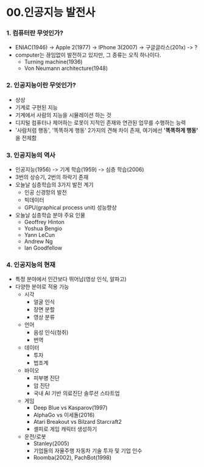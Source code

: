 00.인공지능 발전사
========
### 1. 컴퓨터란 무엇인가?
* ENIAC(1946) -> Apple 2(1977) -> IPhone 3(2007) -> 구글글라스(201x) -> ?
* computer는 끊임없이 발전하고 있지만, 그 종류는 오직 하나이다.
  * Turning machine(1936)
  * Von Neumann architecture(1948)
  
  
### 2. 인공지능이란 무엇인가?
* 상상
* 기계로 구현된 지능
* 기계에서 사람의 지능을 시뮬레이션 하는 것
* 디지털 컴퓨터나 제어하는 로못이 지적인 존재와 연관된 업무를 수행하는 능력
* '사람처럼 행동', '똑똑하게 행동' 2가지의 견해 차이 존재, 여기에선 **'똑똑하게 행동'** 을 전제함


### 3. 인공지능의 역사
* 인공지능(1956) -> 기계 학습(1959) -> 심층 학습(2006)
* 3번의 상승기, 2번의 하락기 존재
* 오늘날 심층학습의 3가지 발전 계기
  * 인공 신경망의 발전
  * 빅데이터
  * GPU(graphical process unit) 성능향상
 * 오늘날 심층학습 분야 주요 인물
    * Geoffrey Hinton
    * Yoshua Bengio
    * Yann LeCun
    * Andrew Ng
    * lan Goodfellow
  
  
### 4. 인공지능의 현재
* 특정 분야에서 인간보다 뛰어남(영상 인식, 알파고)
* 다양한 분야로 적용 가능
    * 시각
        * 얼굴 인식
        * 장면 분할
        * 영상 분류
    * 언어
      * 음성 인식(청취)
      * 번역
    * 데이터
      * 투자
      * 법조계
    * 바이오
      * 피부병 진단
      * 암 진단
      * 국내 AI 기반 의료진단 솔루션 스타트업
    * 게임
      * Deep Blue vs Kasparov(1997)
      * AlphaGo vs 이세돌(2016)
      * Atari Breakout vs Bilzard Starcraft2
      * 셸피로 게임 캐릭터 생성하기
    * 운전/로봇
      * Stanley(2005)
      * 기업들의 자율주행 자동차 기술 투자 및 기업 인수
      * Roomba(2002), PachBot(1998)

